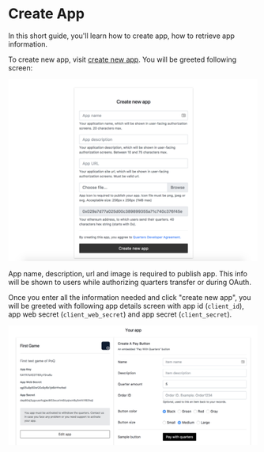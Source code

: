 # Create App

In this short guide, you'll learn how to create app, how to retrieve app information.

To create new app, visit [create new app](https://dev.pocketfulofquarters.com/apps/new). You will be greeted following screen:

![Create app](../img/create-app.png)

App name, description, url and image is required to publish app. This info will be shown to users while authorizing quarters transfer or during OAuth.

Once you enter all the information needed and click "create new app", you will be greeted with following app details screen with app id (`client_id`), app web secret (`client_web_secret`) and app secret (`client_secret`).

![Create app](../img/edit-app.png)
